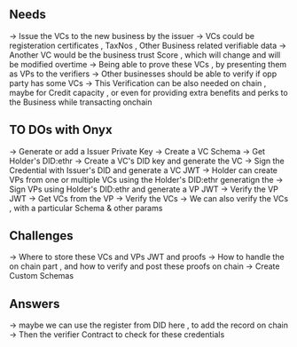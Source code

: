## Needs

-> Issue the VCs to the new business by the issuer
-> VCs could be registeration certificates , TaxNos , Other Business related verifiable data
-> Another VC would be the business trust Score , which will change and will be modified overtime
-> Being able to prove these VCs , by presenting them as VPs to the verifiers
-> Other businesses should be able to verify if opp party has some VCs
-> This Verification can be also needed on chain , maybe for Credit capacity , or even for providing extra benefits and perks to the Business while transacting onchain

## TO DOs with Onyx

-> Generate or add a Issuer Private Key
-> Create a VC Schema
-> Get Holder's DID:ethr
-> Create a VC's DID key and generate the VC
-> Sign the Credential with Issuer's DID and generate a VC JWT
-> Holder can create VPs from one or multiple VCs using the Holder's DID:ethr generatign the
-> Sign VPs using Holder's DID:ethr and generate a VP JWT
-> Verify the VP JWT
-> Get VCs from the VP
-> Verify the VCs
-> We can also verify the VCs , with a particular Schema & other params

## Challenges

-> Where to store these VCs and VPs JWT and proofs
-> How to handle the on chain part , and how to verify and post these proofs on chain
-> Create Custom Schemas

## Answers

-> maybe we can use the register from DID here , to add the record on chain
-> Then the verifier Contract to check for these credentials
